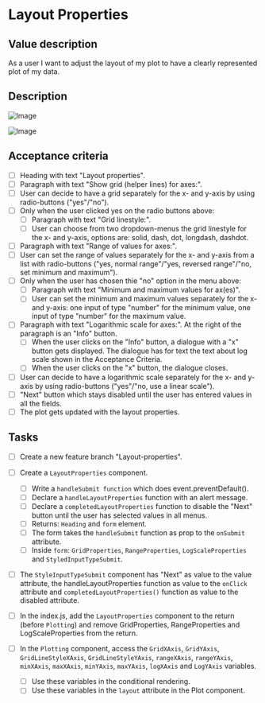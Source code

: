 # Layout Properties

## Value description

As a user I want to adjust the layout of my plot to have a clearly represented plot of my data.

## Description

![Image](https://github.com/catdieval/capstone-plotdata/assets/148444485/d1ff2adb-9cfd-43b8-b4ee-70244bc20dfd)

![Image](https://github.com/catdieval/capstone-plotdata/assets/148444485/82be2238-277e-465a-9553-36ac85fa5025)

## Acceptance criteria

- [ ] Heading with text "Layout properties".
- [ ] Paragraph with text "Show grid (helper lines) for axes:".
- [ ] User can decide to have a grid separately for the x- and y-axis by using radio-buttons ("yes"/"no").
- [ ] Only when the user clicked yes on the radio buttons above:
  - [ ] Paragraph with text "Grid linestyle:".
  - [ ] User can choose from two dropdown-menus the grid linestyle for the x- and y-axis, options are: solid, dash, dot, longdash, dashdot.
- [ ] Paragraph with text "Range of values for axes:".
- [ ] User can set the range of values separately for the x- and y-axis from a list with radio-buttons ("yes, normal range"/"yes, reversed range"/"no, set minimum and maximum").
- [ ] Only when the user has chosen thie "no" option in the menu above:
  - [ ] Paragraph with text "Minimum and maximum values for ax(es)".
  - [ ] User can set the minimum and maximum values separately for the x- and y-axis: one input of type "number" for the minimum value, one input of type "number" for the maximum value.
- [ ] Paragraph with text "Logarithmic scale for axes:". At the right of the paragraph is an "Info" button.
  - [ ] When the user clicks on the "Info" button, a dialogue with a "x" button gets displayed. The dialogue has for text the text about log scale shown in the Acceptance Criteria.
  - [ ] When the user clicks on the "x" button, the dialogue closes.
- [ ] User can decide to have a logarithmic scale separately for the x- and y-axis by using radio-buttons ("yes"/"no, use a linear scale").
- [ ] "Next" button which stays disabled until the user has entered values in all the fields.
- [ ] The plot gets updated with the layout properties.

## Tasks

- [ ] Create a new feature branch "Layout-properties".

- [ ] Create a `LayoutProperties` component.
  - [ ] Write a `handleSubmit function` which does event.preventDefault().
  - [ ] Declare a `handleLayoutProperties` function with an alert message.
  - [ ] Declare a `completedLayoutProperties` function to disable the "Next" button until the user has selected values in all menus.
  - [ ] Returns: `Heading` and `form` element.
  - [ ] The form takes the `handleSubmit` function as prop to the `onSubmit` attribute.
  - [ ] Inside `form`: `GridProperties`, `RangeProperties`, `LogScaleProperties` and `StyledInputTypeSubmit`.
- [ ] The `StyleInputTypeSubmit` component has "Next" as value to the value attribute, the handleLayoutProperties function as value to the `onClick` attribute and `completedLayoutProperties()` function as value to the disabled attribute.

- [ ] In the index.js, add the `LayoutProperties` component to the return (before `Plotting`) and remove GridProperties, RangeProperties and LogScaleProperties from the return.

- [ ] In the `Plotting` component, access the `GridXAxis`, `GridYAxis`, `GridLineStyleXAxis`, `GridLineStyleYAxis`, `rangeXAxis`, `rangeYAxis`, `minXAxis`, `maxXAxis`, `minYAxis`, `maxYAxis`, `logXAxis` and `LogYAxis` variables.
  - [ ] Use these variables in the conditional rendering.
  - [ ] Use these variables in the `layout` attribute in the Plot component.
